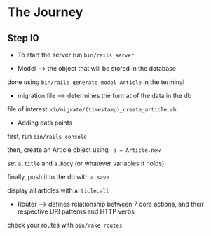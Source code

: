 # The Journey

## Step I0

- To start the server run `bin/rails server`

- Model --> the object that will be stored in the database

 done using `bin/rails generate model Article` in the terminal

- migration file --> determines the format of the data in the db

 file of interest: `db/migrate/(timestamp)_create_article.rb`

- Adding data points

 first, run `bin/rails console`

 then, create an Article object using ` a = Article.new`

 set `a.title` and `a.body` (or whatever variables it holds)

 finally, push it to the db with `a.save`

 display all articles with `Article.all`

- Router --> defines relationship between 7 core actions, and their respective URI patterns and HTTP verbs

 check your routes with `bin/rake routes`